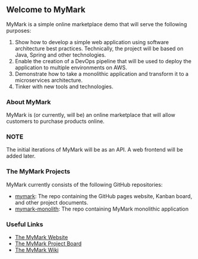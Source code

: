 ## Welcome to MyMark

MyMark is a simple online marketplace demo that will serve the following purposes:

1. Show how to develop a simple web application using software architecture best practices. Technically, the project will be based on Java, Spring and other technologies.
2. Enable the creation of a DevOps pipeline that will be used to deploy the application to multiple environments on AWS. 
3. Demonstrate how to take a monolithic application and transform it to a microservices architecture.
4. Tinker with new tools and technologies.

### About MyMark

MyMark is (or currently, will be) an online marketplace that will allow customers to purchase products online.

### NOTE

The initial iterations of MyMark will be as an API. A web frontend will be added later.

### The MyMark Projects

MyMark currently consists of the following GitHub repositories:

- [mymark](https://github.com/jsicree/mymark): The repo containing the GitHub pages website, Kanban board, and other project documents.
- [mymark-monolith](https://github.com/jsicree/mymark-monolith): The repo containing MyMark monolithic application

### Useful Links

- [The MyMark Website](https://jsicree.github.io/mymark)
- [The MyMark Project Board](https://github.com/jsicree/mymark/projects)
- [The MyMark Wiki](https://github.com/jsicree/mymark/wiki)
